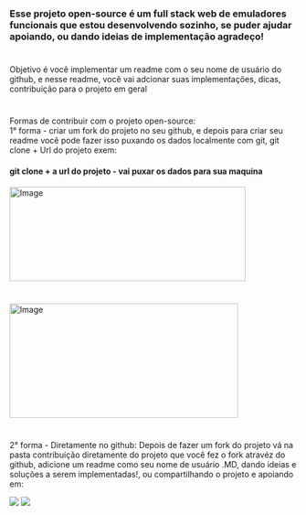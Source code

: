<h3>
    Esse projeto open-source é um full stack web de emuladores funcionais que estou desenvolvendo sozinho,
    se puder ajudar apoiando, ou dando ideias de implementação agradeço!
</h3>

#
<p>Objetivo é você implementar um readme com o seu nome de usuário do github, e nesse readme, você vai adcionar suas implementações, dicas, contribuição para o projeto em geral</p>

#

<p>
  Formas de contribuir com o projeto open-source:<br>
 1° forma - criar um fork do projeto no seu github,  e depois para criar seu readme você pode fazer isso puxando os dados localmente com git,
    git clone + Url do projeto exem: 
</p>
<div>
    <h4>git clone + a url do projeto - vai puxar os dados para sua maquina</h4>
    <img width="413" height="165" alt="Image" src="https://github.com/user-attachments/assets/b8fd6a46-ac91-46e8-a19a-04a81d412a2d" />
</div>

#

<div><img width="400" height="200" alt="Image" src="https://github.com/user-attachments/assets/3f50cd29-daf5-4b6a-90e1-d7892704fa86" /></div>

#

<p>2° forma - Diretamente no github:
    Depois de fazer um fork do projeto vá na pasta contribuição diretamente do projeto que você fez o fork atravéz do github,
    adicione um readme como seu nome de usuário .MD, dando ideias e soluções a serem implementadas!,
    ou compartilhando o projeto e apoiando em:</p>
<div align = "left">
  <a href="https://www.linkedin.com/posts/nicolas-oliveira-8b12a02b5_novoprojeto-activity-7359367075640786946-zPj_?utm_source=share&utm_medium=member_desktop&rcm=ACoAAEuu1wUBxI2lVX7dnMt4qduKorbjn_pquy0"><img src="https://img.shields.io/badge/-Linkedin-000FFF?style=for-the-badge&logo=linkedin&logoColor=white" target="_blank"></a>
  <a href="https://github.com/nicoladeveloper/AllGames/blob/main/README.md"><img src="https://img.shields.io/badge/-Github-000FFF?style=for-the-badge&logo=github&logoColor=white" target="_blank"></a>
</div>
